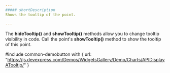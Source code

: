 ```yaml
---
##### shortDescription
Shows the tooltip of the point.

---
```

The **hideTooltip()** and **showTooltip()** methods allow you to change tooltip visibility in code. Call the point's **showTooltip()** method to show the tooltip of this point.

#include common-demobutton with {
    url: "https://js.devexpress.com/Demos/WidgetsGallery/Demo/Charts/APIDisplayATooltip/"
}